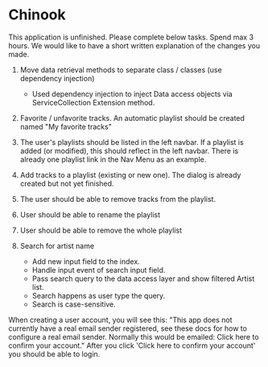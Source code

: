 # Chinook

This application is unfinished. Please complete below tasks. Spend max 3 hours. We would like to have a short written 
explanation of the changes you made.

1. Move data retrieval methods to separate class / classes (use dependency injection)

	* Used dependency injection to inject Data access objects via ServiceCollection Extension method.

2. Favorite / unfavorite tracks. An automatic playlist should be created named "My favorite tracks"
	

4. The user's playlists should be listed in the left navbar. If a playlist is added (or modified), this should 
	reflect in the left navbar. There is already one playlist link in the Nav Menu as an example.
3. Add tracks to a playlist (existing or new one). The dialog is already created but not yet finished.
5. The user should be able to remove tracks from the playlist.
6. User should be able to rename the playlist
6. User should be able to remove the whole playlist

7. Search for artist name

	* Add new input field to the index.
	* Handle input event of search input field.
	* Pass search query to the data access layer and show filtered Artist list.
	* Search happens as user type the query.
	* Search is case-sensitive.

When creating a user account, you will see this:
"This app does not currently have a real email sender registered, see these docs for how to configure a real email sender. 
Normally this would be emailed: Click here to confirm your account."
After you click 'Click here to confirm your account' you should be able to login.
